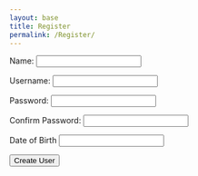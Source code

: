 ```yaml
---
layout: base
title: Register
permalink: /Register/
--- 
```


<div class="purple-form">
    <form id="registerForm">
        <p><label>
            Name:
            <input type="text" name="name" id="name" required>
        </label></p>
        <p><label>
            Username:
            <input type="text" name="uid" id="uid" required>
        </label></p>
        <p><label>
            Password:
            <input type="password" name="password" id="password" required>
        </label></p>
        <p><label>
            Confirm Password:
            <input type="password" name="confirmPassword" id="confirmPassword" required>
        </label></p>
       <p><label for="dob">
            Date of Birth
            <input type="text" id="dob" name="dob" required>
        </label></p>
        <input type="submit" value="Create User">
    </form>
</div>

<script>
    document.addEventListener('DOMContentLoaded', function() {
        document.getElementById('registerForm').addEventListener('submit', function(event) {
            event.preventDefault(); // Prevent default form submission
            create_user();
        });
    });
    function create_user(){
        const name = document.getElementById('name').value;// DEFINE VALUES
        const uid =  document.getElementById('uid').value;
        const password = document.getElementById('password').value;
        const confirmPassword = document.getElementById('confirmPassword').value;
        const dob = document.getElementById('dob').value;
        if (password !== confirmPassword) {
            alert("Passwords do not match");
            return;
        }
        const formData = {
            "name": name,
            "uid": uid,
            "password": password,
            "dob": dob,
            // Add other form fields as needed
        };            
        fetch('https://fitness-back.stu.nighthawkcodingsociety.com/api/users/', {
            // https://fitness-back.stu.nighthawkcodingsociety.com/api/users
            // http://127.0.0.1:8340/api/users/
            method: 'POST',
            headers: {
                'Content-Type': 'application/json'
            },
            body: JSON.stringify(formData)
        })
            .then(response => {
                if (response.ok) {
                window.location.href = '/frontTri2/login/'; // Redirect upon successful user creation
            } else {
                console.error('User creation failed');
                alert("User Creation failed. Try again.");
            }
        })
        .catch(error => {
            console.error('Error:', error);
        });
    }
</script>